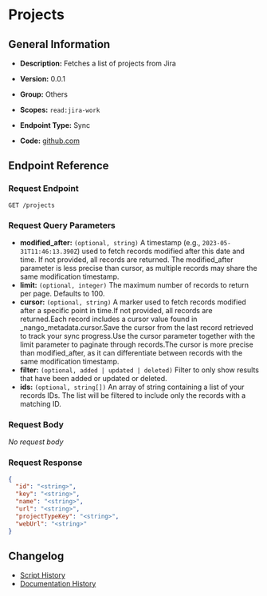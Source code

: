 <!-- BEGIN GENERATED CONTENT -->
# Projects

## General Information

- **Description:** Fetches a list of projects from Jira

- **Version:** 0.0.1
- **Group:** Others
- **Scopes:** `read:jira-work`
- **Endpoint Type:** Sync
- **Code:** [github.com](https://github.com/NangoHQ/integration-templates/tree/main/integrations/jira/syncs/projects.ts)


## Endpoint Reference

### Request Endpoint

`GET /projects`

### Request Query Parameters

- **modified_after:** `(optional, string)` A timestamp (e.g., `2023-05-31T11:46:13.390Z`) used to fetch records modified after this date and time. If not provided, all records are returned. The modified_after parameter is less precise than cursor, as multiple records may share the same modification timestamp.
- **limit:** `(optional, integer)` The maximum number of records to return per page. Defaults to 100.
- **cursor:** `(optional, string)` A marker used to fetch records modified after a specific point in time.If not provided, all records are returned.Each record includes a cursor value found in _nango_metadata.cursor.Save the cursor from the last record retrieved to track your sync progress.Use the cursor parameter together with the limit parameter to paginate through records.The cursor is more precise than modified_after, as it can differentiate between records with the same modification timestamp.
- **filter:** `(optional, added | updated | deleted)` Filter to only show results that have been added or updated or deleted.
- **ids:** `(optional, string[])` An array of string containing a list of your records IDs. The list will be filtered to include only the records with a matching ID.

### Request Body

_No request body_

### Request Response

```json
{
  "id": "<string>",
  "key": "<string>",
  "name": "<string>",
  "url": "<string>",
  "projectTypeKey": "<string>",
  "webUrl": "<string>"
}
```

## Changelog

- [Script History](https://github.com/NangoHQ/integration-templates/commits/main/integrations/jira/syncs/projects.ts)
- [Documentation History](https://github.com/NangoHQ/integration-templates/commits/main/integrations/jira/syncs/projects.md)

<!-- END  GENERATED CONTENT -->

